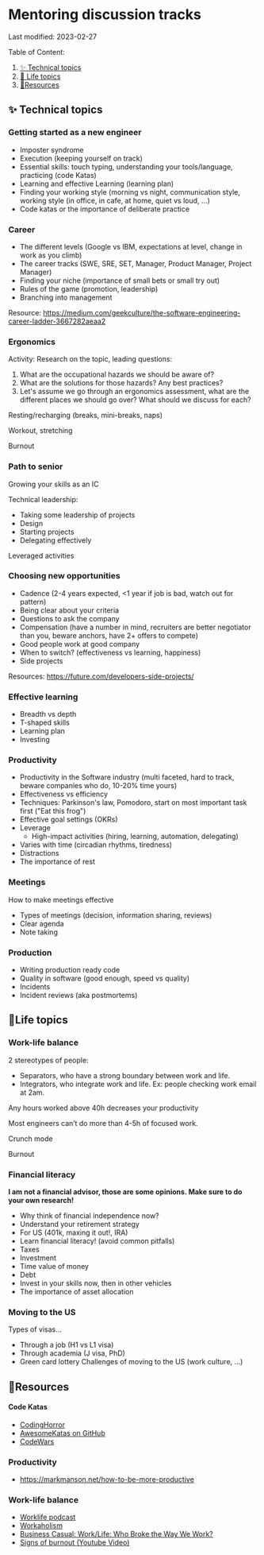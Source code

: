 # Mentoring discussion tracks
Last modified: 2023-02-27

<!-- TODO: I really need an autogenerated table of content -->
Table of Content:

1. [✨ Technical topics](#technical-topics)
2. [🧬 Life topics](#life-topics)
3. [🏡Resources](#resources)

## ✨ Technical topics <a name="technical-topics"></a>

### Getting started as a new engineer

* Imposter syndrome
* Execution (keeping yourself on track)
* Essential skills: touch typing, understanding your tools/language, practicing (code Katas)
* Learning and effective Learning (learning plan)
* Finding your working style (morning vs night, communication style, working style (in office, in cafe, at home, quiet vs loud, …)
* Code katas or the importance of deliberate practice

### Career

* The different levels (Google vs IBM, expectations at level, change in work as you climb)
* The career tracks (SWE, SRE, SET, Manager, Product Manager, Project Manager)
* Finding your niche (importance of small bets or small try out)
* Rules of the game (promotion, leadership)
* Branching into management

Resource:
https://medium.com/geekculture/the-software-engineering-career-ladder-3667282aeaa2

### Ergonomics

Activity: Research on the topic, leading questions:

1. What are the occupational hazards we should be aware of?
2. What are the solutions for those hazards? Any best practices?
3. Let's assume we go through an ergonomics assessment, what are the different places we should go over? What should we discuss for each?

Resting/recharging (breaks, mini-breaks, naps)

Workout, stretching

Burnout

### Path to senior

Growing your skills as an IC

Technical leadership:

* Taking some leadership of projects
* Design
* Starting projects
* Delegating effectively

Leveraged activities

### Choosing new opportunities

* Cadence (2-4 years expected, <1 year if job is bad, watch out for pattern)
* Being clear about your criteria
* Questions to ask the company
* Compensation (have a number in mind, recruiters are better negotiator than you, beware anchors, have 2+ offers to compete)
* Good people work at good company
* When to switch? (effectiveness vs learning, happiness)
* Side projects

Resources:
https://future.com/developers-side-projects/

### Effective learning

* Breadth vs depth
* T-shaped skills
* Learning plan
* Investing

### Productivity

* Productivity in the Software industry (multi faceted, hard to track, beware companies who do, 10-20% time yours)
* Effectiveness vs efficiency
* Techniques: Parkinson's law, Pomodoro, start on most important task first ("Eat this frog")
* Effective goal settings (OKRs)
* Leverage
  * High-impact activities (hiring, learning, automation, delegating)
* Varies with time (circadian rhythms, tiredness)
* Distractions
* The importance of rest

### Meetings

How to make meetings effective

* Types of meetings (decision, information sharing, reviews) 
* Clear agenda
* Note taking

### Production

* Writing production ready code
* Quality in software (good enough, speed vs quality)
* Incidents
* Incident reviews (aka postmortems)

## 🧬Life topics <a name="life-topics"></a>

### Work-life balance

2 stereotypes of people:
* Separators, who have a strong boundary between work and life.
* Integrators, who integrate work and life. Ex: people checking work email at 2am.

Any hours worked above 40h decreases your productivity

Most engineers can’t do more than 4-5h of focused work.

Crunch mode

Burnout

### Financial literacy
<strong>I am not a financial advisor, those are some opinions. Make sure to do your own research!</strong>

* Why think of financial independence now?
* Understand your retirement strategy
* For US (401k, maxing it out!, IRA)
* Learn financial literacy! (avoid common pitfalls)
* Taxes
* Investment
* Time value of money
* Debt
* Invest in your skills now, then in other vehicles
* The importance of asset allocation

### Moving to the US

Types of visas...

* Through a job (H1 vs L1 visa)
* Through academia (J visa, PhD)
* Green card lottery
Challenges of moving to the US (work culture, …)



## 🏡Resources <a name="resources"></a>

#### Code Katas

* [CodingHorror](https://blog.codinghorror.com/the-ultimate-code-kata/)
* [AwesomeKatas on GitHub](https://github.com/gamontal/awesome-katas)
* [CodeWars](https://www.codewars.com/)

### Productivity
* https://markmanson.net/how-to-be-more-productive

### Work-life balance
* [Worklife podcast](https://www.ted.com/podcasts/worklife)
* [Workaholism](https://37signals.com/podcast/workaholism/)
* [Business Casual: Work/Life: Who Broke the Way We Work?](https://podcasts.apple.com/us/podcast/work-life-who-broke-the-way-we-work/id1480059697?i=1000465917420)
* [Signs of burnout (Youtube Video)](https://www.youtube.com/watch?v=jqONINYF17M)
